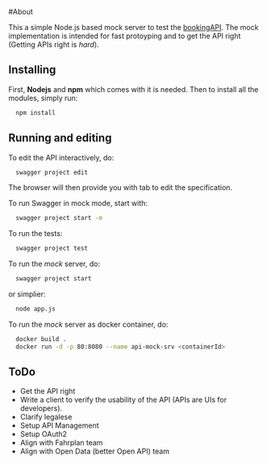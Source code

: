 #About

This a simple Node.js based mock server to test the [bookingAPI](api/swagger/swagger.yaml). The mock implementation is intended for fast protoyping and to get the API right (Getting APIs right is *hard*).

## Installing
First, **Nodejs** and **npm** which comes with it is needed. Then to install all the modules, simply run:

```bash
  npm install
```

## Running and editing
To edit the API interactively, do:

```bash
  swagger project edit
```

The browser will then provide you with tab to edit the specification.

To run Swagger in mock mode, start with:


```bash
  swagger project start -m
```

To run the tests:


```bash
  swagger project test
```

To run the *mock* server, do:


```bash
  swagger project start
```

or simplier:

```bash
  node app.js
```

To run the *mock* server as docker container, do:

```bash
  docker build .
  docker run -d -p 80:8080 --name api-mock-srv <containerId>
```

## ToDo
- Get the API right
- Write a client to verify the usability of the API (APIs are UIs for developers).
- Clarify legalese
- Setup API Management
- Setup OAuth2
- Align with Fahrplan team
- Align with Open Data (better Open API) team
